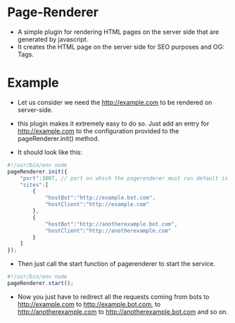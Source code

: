 # Page-Renderer
- A simple plugin for rendering HTML pages on the server side that are generated by javascript.
- It creates the HTML page on the server side for SEO purposes and OG: Tags.


# Example
- Let us consider we need the http://example.com to be rendered on server-side.

- this plugin makes it extremely easy to do so. Just add an entry for http://example.com to the configuration provided to the pageRenderer.init() method.


- It should look like this:

```js
#!/usr/bin/env node
pageRenderer.init({
    "port":3007, // port on which the pagerenderer must run default is 3007
    "sites":[
        {
            "hostBot":"http://example.bot.com",
            "hostClient":"http://example.com"
        },
        {
            "hostBot":"http://anotherexample.bot.com",
            "hostClient":"http://anotherexample.com"
        }
    ]
});

```

- Then just call the start function of pagerenderer to start the service.

```js
#!/usr/bin/env node
pageRenderer.start();

```

- Now you just have to redirect all the requests coming from bots to http://example.com to http://example.bot.com, to http://anotherexample.com to http://anotherexample.bot.com and so on.


       
